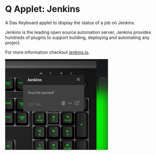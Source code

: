 # Q Applet: Jenkins

A Das Keyboard applet to display the status of a job on Jenkins.

Jenkins is the leading open source automation server, Jenkins provides hundreds of plugins to support building, deploying and automating any project.

For more information checkout [jenkins.io](https://jenkins.io/).

![Jenkins Jobs on a Das Keybaord Q](assets/image.png "Das Keyboard Jenkins applet")
